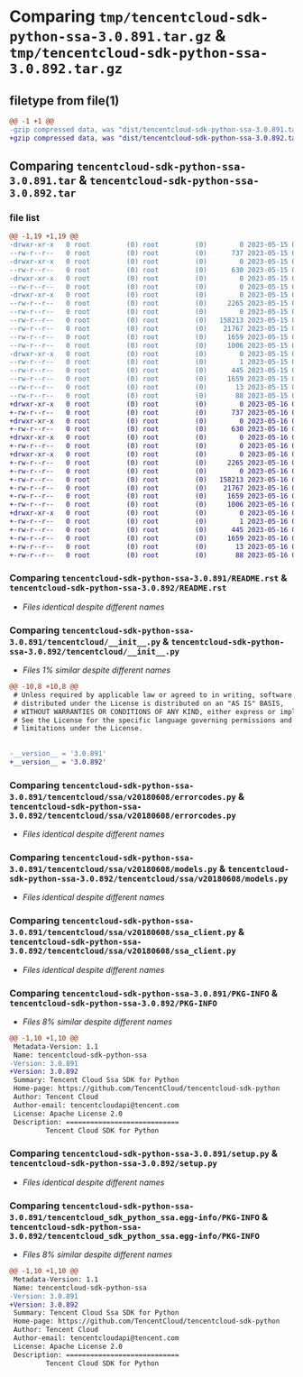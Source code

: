 # Comparing `tmp/tencentcloud-sdk-python-ssa-3.0.891.tar.gz` & `tmp/tencentcloud-sdk-python-ssa-3.0.892.tar.gz`

## filetype from file(1)

```diff
@@ -1 +1 @@
-gzip compressed data, was "dist/tencentcloud-sdk-python-ssa-3.0.891.tar", last modified: Mon May 15 04:22:26 2023, max compression
+gzip compressed data, was "dist/tencentcloud-sdk-python-ssa-3.0.892.tar", last modified: Tue May 16 00:44:48 2023, max compression
```

## Comparing `tencentcloud-sdk-python-ssa-3.0.891.tar` & `tencentcloud-sdk-python-ssa-3.0.892.tar`

### file list

```diff
@@ -1,19 +1,19 @@
-drwxr-xr-x   0 root         (0) root         (0)        0 2023-05-15 04:22:26.000000 tencentcloud-sdk-python-ssa-3.0.891/
--rw-r--r--   0 root         (0) root         (0)      737 2023-05-15 04:22:26.000000 tencentcloud-sdk-python-ssa-3.0.891/README.rst
-drwxr-xr-x   0 root         (0) root         (0)        0 2023-05-15 04:22:26.000000 tencentcloud-sdk-python-ssa-3.0.891/tencentcloud/
--rw-r--r--   0 root         (0) root         (0)      630 2023-05-15 04:22:26.000000 tencentcloud-sdk-python-ssa-3.0.891/tencentcloud/__init__.py
-drwxr-xr-x   0 root         (0) root         (0)        0 2023-05-15 04:22:26.000000 tencentcloud-sdk-python-ssa-3.0.891/tencentcloud/ssa/
--rw-r--r--   0 root         (0) root         (0)        0 2023-05-15 04:22:26.000000 tencentcloud-sdk-python-ssa-3.0.891/tencentcloud/ssa/__init__.py
-drwxr-xr-x   0 root         (0) root         (0)        0 2023-05-15 04:22:26.000000 tencentcloud-sdk-python-ssa-3.0.891/tencentcloud/ssa/v20180608/
--rw-r--r--   0 root         (0) root         (0)     2265 2023-05-15 04:22:26.000000 tencentcloud-sdk-python-ssa-3.0.891/tencentcloud/ssa/v20180608/errorcodes.py
--rw-r--r--   0 root         (0) root         (0)        0 2023-05-15 04:22:26.000000 tencentcloud-sdk-python-ssa-3.0.891/tencentcloud/ssa/v20180608/__init__.py
--rw-r--r--   0 root         (0) root         (0)   158213 2023-05-15 04:22:26.000000 tencentcloud-sdk-python-ssa-3.0.891/tencentcloud/ssa/v20180608/models.py
--rw-r--r--   0 root         (0) root         (0)    21767 2023-05-15 04:22:26.000000 tencentcloud-sdk-python-ssa-3.0.891/tencentcloud/ssa/v20180608/ssa_client.py
--rw-r--r--   0 root         (0) root         (0)     1659 2023-05-15 04:22:26.000000 tencentcloud-sdk-python-ssa-3.0.891/PKG-INFO
--rw-r--r--   0 root         (0) root         (0)     1006 2023-05-15 04:22:26.000000 tencentcloud-sdk-python-ssa-3.0.891/setup.py
-drwxr-xr-x   0 root         (0) root         (0)        0 2023-05-15 04:22:26.000000 tencentcloud-sdk-python-ssa-3.0.891/tencentcloud_sdk_python_ssa.egg-info/
--rw-r--r--   0 root         (0) root         (0)        1 2023-05-15 04:22:26.000000 tencentcloud-sdk-python-ssa-3.0.891/tencentcloud_sdk_python_ssa.egg-info/dependency_links.txt
--rw-r--r--   0 root         (0) root         (0)      445 2023-05-15 04:22:26.000000 tencentcloud-sdk-python-ssa-3.0.891/tencentcloud_sdk_python_ssa.egg-info/SOURCES.txt
--rw-r--r--   0 root         (0) root         (0)     1659 2023-05-15 04:22:26.000000 tencentcloud-sdk-python-ssa-3.0.891/tencentcloud_sdk_python_ssa.egg-info/PKG-INFO
--rw-r--r--   0 root         (0) root         (0)       13 2023-05-15 04:22:26.000000 tencentcloud-sdk-python-ssa-3.0.891/tencentcloud_sdk_python_ssa.egg-info/top_level.txt
--rw-r--r--   0 root         (0) root         (0)       88 2023-05-15 04:22:26.000000 tencentcloud-sdk-python-ssa-3.0.891/setup.cfg
+drwxr-xr-x   0 root         (0) root         (0)        0 2023-05-16 00:44:48.000000 tencentcloud-sdk-python-ssa-3.0.892/
+-rw-r--r--   0 root         (0) root         (0)      737 2023-05-16 00:44:48.000000 tencentcloud-sdk-python-ssa-3.0.892/README.rst
+drwxr-xr-x   0 root         (0) root         (0)        0 2023-05-16 00:44:48.000000 tencentcloud-sdk-python-ssa-3.0.892/tencentcloud/
+-rw-r--r--   0 root         (0) root         (0)      630 2023-05-16 00:44:48.000000 tencentcloud-sdk-python-ssa-3.0.892/tencentcloud/__init__.py
+drwxr-xr-x   0 root         (0) root         (0)        0 2023-05-16 00:44:48.000000 tencentcloud-sdk-python-ssa-3.0.892/tencentcloud/ssa/
+-rw-r--r--   0 root         (0) root         (0)        0 2023-05-16 00:44:48.000000 tencentcloud-sdk-python-ssa-3.0.892/tencentcloud/ssa/__init__.py
+drwxr-xr-x   0 root         (0) root         (0)        0 2023-05-16 00:44:48.000000 tencentcloud-sdk-python-ssa-3.0.892/tencentcloud/ssa/v20180608/
+-rw-r--r--   0 root         (0) root         (0)     2265 2023-05-16 00:44:48.000000 tencentcloud-sdk-python-ssa-3.0.892/tencentcloud/ssa/v20180608/errorcodes.py
+-rw-r--r--   0 root         (0) root         (0)        0 2023-05-16 00:44:48.000000 tencentcloud-sdk-python-ssa-3.0.892/tencentcloud/ssa/v20180608/__init__.py
+-rw-r--r--   0 root         (0) root         (0)   158213 2023-05-16 00:44:48.000000 tencentcloud-sdk-python-ssa-3.0.892/tencentcloud/ssa/v20180608/models.py
+-rw-r--r--   0 root         (0) root         (0)    21767 2023-05-16 00:44:48.000000 tencentcloud-sdk-python-ssa-3.0.892/tencentcloud/ssa/v20180608/ssa_client.py
+-rw-r--r--   0 root         (0) root         (0)     1659 2023-05-16 00:44:48.000000 tencentcloud-sdk-python-ssa-3.0.892/PKG-INFO
+-rw-r--r--   0 root         (0) root         (0)     1006 2023-05-16 00:44:48.000000 tencentcloud-sdk-python-ssa-3.0.892/setup.py
+drwxr-xr-x   0 root         (0) root         (0)        0 2023-05-16 00:44:48.000000 tencentcloud-sdk-python-ssa-3.0.892/tencentcloud_sdk_python_ssa.egg-info/
+-rw-r--r--   0 root         (0) root         (0)        1 2023-05-16 00:44:48.000000 tencentcloud-sdk-python-ssa-3.0.892/tencentcloud_sdk_python_ssa.egg-info/dependency_links.txt
+-rw-r--r--   0 root         (0) root         (0)      445 2023-05-16 00:44:48.000000 tencentcloud-sdk-python-ssa-3.0.892/tencentcloud_sdk_python_ssa.egg-info/SOURCES.txt
+-rw-r--r--   0 root         (0) root         (0)     1659 2023-05-16 00:44:48.000000 tencentcloud-sdk-python-ssa-3.0.892/tencentcloud_sdk_python_ssa.egg-info/PKG-INFO
+-rw-r--r--   0 root         (0) root         (0)       13 2023-05-16 00:44:48.000000 tencentcloud-sdk-python-ssa-3.0.892/tencentcloud_sdk_python_ssa.egg-info/top_level.txt
+-rw-r--r--   0 root         (0) root         (0)       88 2023-05-16 00:44:48.000000 tencentcloud-sdk-python-ssa-3.0.892/setup.cfg
```

### Comparing `tencentcloud-sdk-python-ssa-3.0.891/README.rst` & `tencentcloud-sdk-python-ssa-3.0.892/README.rst`

 * *Files identical despite different names*

### Comparing `tencentcloud-sdk-python-ssa-3.0.891/tencentcloud/__init__.py` & `tencentcloud-sdk-python-ssa-3.0.892/tencentcloud/__init__.py`

 * *Files 1% similar despite different names*

```diff
@@ -10,8 +10,8 @@
 # Unless required by applicable law or agreed to in writing, software
 # distributed under the License is distributed on an "AS IS" BASIS,
 # WITHOUT WARRANTIES OR CONDITIONS OF ANY KIND, either express or implied.
 # See the License for the specific language governing permissions and
 # limitations under the License.
 
 
-__version__ = '3.0.891'
+__version__ = '3.0.892'
```

### Comparing `tencentcloud-sdk-python-ssa-3.0.891/tencentcloud/ssa/v20180608/errorcodes.py` & `tencentcloud-sdk-python-ssa-3.0.892/tencentcloud/ssa/v20180608/errorcodes.py`

 * *Files identical despite different names*

### Comparing `tencentcloud-sdk-python-ssa-3.0.891/tencentcloud/ssa/v20180608/models.py` & `tencentcloud-sdk-python-ssa-3.0.892/tencentcloud/ssa/v20180608/models.py`

 * *Files identical despite different names*

### Comparing `tencentcloud-sdk-python-ssa-3.0.891/tencentcloud/ssa/v20180608/ssa_client.py` & `tencentcloud-sdk-python-ssa-3.0.892/tencentcloud/ssa/v20180608/ssa_client.py`

 * *Files identical despite different names*

### Comparing `tencentcloud-sdk-python-ssa-3.0.891/PKG-INFO` & `tencentcloud-sdk-python-ssa-3.0.892/PKG-INFO`

 * *Files 8% similar despite different names*

```diff
@@ -1,10 +1,10 @@
 Metadata-Version: 1.1
 Name: tencentcloud-sdk-python-ssa
-Version: 3.0.891
+Version: 3.0.892
 Summary: Tencent Cloud Ssa SDK for Python
 Home-page: https://github.com/TencentCloud/tencentcloud-sdk-python
 Author: Tencent Cloud
 Author-email: tencentcloudapi@tencent.com
 License: Apache License 2.0
 Description: ============================
         Tencent Cloud SDK for Python
```

### Comparing `tencentcloud-sdk-python-ssa-3.0.891/setup.py` & `tencentcloud-sdk-python-ssa-3.0.892/setup.py`

 * *Files identical despite different names*

### Comparing `tencentcloud-sdk-python-ssa-3.0.891/tencentcloud_sdk_python_ssa.egg-info/PKG-INFO` & `tencentcloud-sdk-python-ssa-3.0.892/tencentcloud_sdk_python_ssa.egg-info/PKG-INFO`

 * *Files 8% similar despite different names*

```diff
@@ -1,10 +1,10 @@
 Metadata-Version: 1.1
 Name: tencentcloud-sdk-python-ssa
-Version: 3.0.891
+Version: 3.0.892
 Summary: Tencent Cloud Ssa SDK for Python
 Home-page: https://github.com/TencentCloud/tencentcloud-sdk-python
 Author: Tencent Cloud
 Author-email: tencentcloudapi@tencent.com
 License: Apache License 2.0
 Description: ============================
         Tencent Cloud SDK for Python
```

